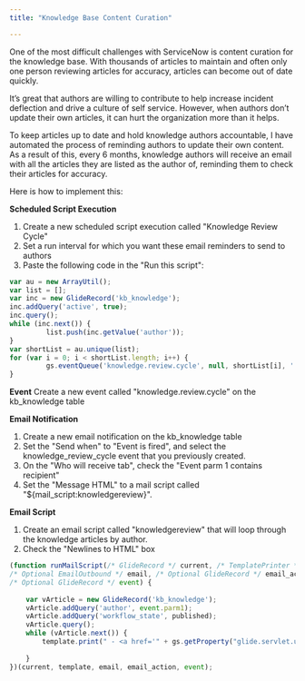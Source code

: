 ```yaml
---
title: "Knowledge Base Content Curation"

---
```


One of the most difficult challenges with ServiceNow is content curation for the knowledge base.  With thousands of articles to maintain and often only one person reviewing articles for accuracy, articles can become out of date quickly.

It’s great that authors are willing to contribute to help increase incident deflection and drive a culture of self service.  However, when authors don’t update their own articles, it can hurt the organization more than it helps.

To keep articles up to date and hold knowledge authors accountable, I have automated the process of reminding authors to update their own content.  As a result of this, every 6 months, knowledge authors will receive an email with all the articles they are listed as the author of, reminding them to check their articles for accuracy.

Here is how to implement this:

**Scheduled Script Execution**
1. Create a new scheduled script execution called "Knowledge Review Cycle"
2. Set a run interval for which you want these email reminders to send to authors
3. Paste the following code in the "Run this script":

```javascript
var au = new ArrayUtil();
var list = [];
var inc = new GlideRecord('kb_knowledge');
inc.addQuery('active', true);
inc.query();
while (inc.next()) {
         list.push(inc.getValue('author'));
}
var shortList = au.unique(list);
for (var i = 0; i < shortList.length; i++) {
         gs.eventQueue('knowledge.review.cycle', null, shortList[i], ''); // trigger the event
}
```

**Event**
Create a new event called "knowledge.review.cycle" on the kb_knowledge table

**Email Notification**
1. Create a new email notification on the kb_knowledge table
2. Set the "Send when" to "Event is fired", and select the knowledge_review_cycle event that you previously created.
3. On the "Who will receive tab", check the "Event parm 1 contains recipient"
4. Set the "Message HTML" to a mail script called "${mail_script:knowledgereview}".

**Email Script**
1. Create an email script called "knowledgereview" that will loop through the knowledge articles by author.
2. Check the "Newlines to HTML" box

```javascript
(function runMailScript(/* GlideRecord */ current, /* TemplatePrinter */ template,
/* Optional EmailOutbound */ email, /* Optional GlideRecord */ email_action,
/* Optional GlideRecord */ event) {
	
	var vArticle = new GlideRecord('kb_knowledge');
	vArticle.addQuery('author', event.parm1);
	vArticle.addQuery('workflow_state', published);
	vArticle.query();
	while (vArticle.next()) {
		template.print(" - <a href='" + gs.getProperty("glide.servlet.uri") + vArticle.getLink() + "'>" + vArticle.number + "</a> - " + vArticle.short_description + "\n");
		
	}
})(current, template, email, email_action, event);
```



